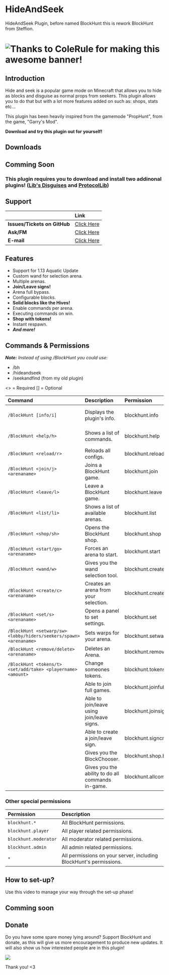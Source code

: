 # HideAndSeek
HideAndSeek Plugin, before named BlockHunt this is rework BlockHunt from Steffion.

# ![Thanks to ColeRule for making this awesome banner!](http://g2f.nl/0qheg35 "Thanks to ColeRule for making this awesome banner!") 

## Introduction
Hide and seek is a popular game mode on Minecraft that allows you to hide as blocks and disguise as normal props from seekers. This plugin allows you to do that but with a lot more features added on such as: shops, stats etc...

This plugin has been heavily inspired from the gamemode "PropHunt", from the game, "Garry's Mod".


**Download and try this plugin out for yourself!**

## Downloads

## Comming Soon

### This plugin requires you to download and install two addinonal plugins! ([Lib's Disguises](https://www.spigotmc.org/resources/libs-disguises.81/) and [ProtocolLib](http://dev.bukkit.org/bukkit-plugins/protocollib/))

## Support
||Link|
|:--|:--|
|**Issues/Tickets on GitHub**|[Click Here](https://github.com/EncryptSL/HideAndSeek/issues/)|
|**Ask/FM**|[Click Here](https://ask.fm/EncryptSL)|
|**E-mail**|[Click Here](mailto:rydlos123@gmail.com)|

## Features
* Support for 1.13 Aquatic Update
* Custom wand for selection arena.
* Multiple arenas.
* **Join/Leave signs!**
* Arena full bypass.
* Configurable blocks.
* **Solid blocks like the Hives!**
* Enable commands per arena.
* Executing commands on win.
* **Shop with tokens!**
* Instant respawn.
* **_And more!_**

## Commands & Permissions
_**Note:** Instead of using /BlockHunt you could use:_
* /bh
* /hideandseek
* /seekandfind (from my old plugin)

<> = Required [] = Optional

|Command|Description|Permission||
|:--|:--|:--|:--|
|`/BlockHunt [info/i]`|Displays the plugin's info.|blockhunt.info|_All players have this permission from default._|
|`/BlockHunt <help/h>`|Shows a list of commands.|blockhunt.help|_All players have this permission from default._|
|`/BlockHunt <reload/r>`|Reloads all configs.|blockhunt.reload|blockhunt.admin|
|`/BlockHunt <join/j> <arenaname>`|Joins a BlockHunt game.|blockhunt.join|blockhunt.player|
|`/BlockHunt <leave/l>`|Leave a BlockHunt game.|blockhunt.leave|blockhunt.player|
|`/BlockHunt <list/li>`|Shows a list of available arenas.|blockhunt.list|blockhunt.player|
|`/BlockHunt <shop/sh>`|Opens the BlockHunt shop.|blockhunt.shop|blockhunt.player|
|`/BlockHunt <start/go> <arenaname>`|Forces an arena to start.|blockhunt.start|blockhunt.moderator|
|`/BlockHunt <wand/w>`|Gives you the wand selection tool.|blockhunt.create|blockhunt.admin|
|`/BlockHunt <create/c> <arenaname>`|Creates an arena from your selection.|blockhunt.create|blockhunt.admin|
|`/BlockHunt <set/s> <arenaname>`|Opens a panel to set settings.|blockhunt.set|blockhunt.moderator|
|`/BlockHunt <setwarp/sw> <lobby/hiders/seekers/spawn> <arenaname>`|Sets warps for your arena.|blockhunt.setwarp|blockhunt.moderator|
|`/BlockHunt <remove/delete> <arenaname>`|Deletes an Arena.|blockhunt.remove|blockhunt.admin|
|`/BlockHunt <tokens/t> <set/add/take> <playername> <amount>`|Change someones tokens.|blockhunt.tokens|blockhunt.admin|
||Able to join full games.|blockhunt.joinfull|blockhunt.moderator|
||Able to join/leave using join/leave signs.|blockhunt.joinsign|blockhunt.player|
||Able to create a join/leave sign.|blockhunt.signcreate|blockhunt.moderator|
||Gives you the BlockChooser.|blockhunt.shop.blockchooser|blockhunt.admin|
||Gives you the ability to do all commands in-game.|blockhunt.allcommands|Operators|

### Other special permissions
|Permission|Description|
|:--|:--|
|`blockhunt.*`|All BlockHunt permissions.|
|`blockhunt.player`|All player related permissions.|
|`blockhunt.moderator`|All moderator related permissions.|
|`blockhunt.admin`|All admin related permissions.|
|`*`|All permissions on your server, including BlockHunt's permissions.|

## How to set-up?
Use this video to manage your way through the set-up phase!

## Comming soon

## Donate
Do you have some spare money lying around? Support BlockHunt and donate, as this will give us more encouragement to produce new updates. It will also show us how interested people are in this plugin!

[![](https://www.paypalobjects.com/en_US/GB/i/btn/btn_donateCC_LG.gif)](https://www.paypal.me/shadowlands)

Thank you! <3
